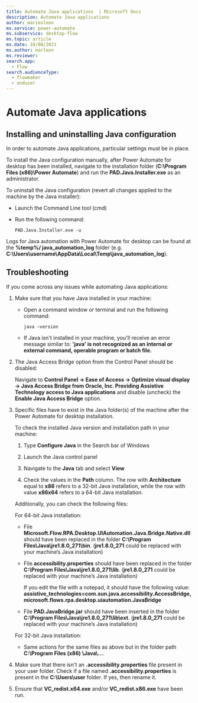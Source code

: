 ```yaml
---
title: Automate Java applications  | Microsoft Docs
description: Automate Java applications 
author: mariosleon
ms.service: power-automate
ms.subservice: desktop-flow
ms.topic: article
ms.date: 10/08/2021
ms.author: marleon
ms.reviewer:
search.app: 
  - Flow
search.audienceType: 
  - flowmaker
  - enduser
---
```

# Automate Java applications

## Installing and uninstalling Java configuration

In order to automate Java applications, particular settings must be in place. 

To install the Java configuration manually, after Power Automate for desktop has been installed, navigate to the installation folder (**C:\Program Files (x86)\Power Automate**) and run the **PAD.Java.Installer.exe** as an administrator. 

To uninstall the Java configuration (revert all changes applied to the machine by the Java installer): 

- Launch the Command Line tool (cmd) 

- Run the following command: 

  ``` CMD
  PAD.Java.Installer.exe -u 
  ```

Logs for Java automation with Power Automate for desktop can be found at the **%temp%/ java_automation_log** folder (e.g. **C:\Users\username\AppData\Local\Temp\java_automation_log**). 

## Troubleshooting 

If you come across any issues while automating Java applications:

1. Make sure that you have Java installed in your machine:

    - Open a command window or terminal and run the following command: 

      ``` CMD
      java –version
      ```

    - If Java isn't installed in your machine, you'll receive an error message similar to: **'java' is not recognized as an internal or external command, operable program or batch file.**

1. The Java Access Bridge option from the Control Panel should be disabled: 

    Navigate to **Control Panel -> Ease of Access -> Optimize visual display -> Java Access Bridge from Oracle, Inc. Providing Assistive Technology access to Java applications** and disable (uncheck) the **Enable Java Access Bridge** option. 

1. Specific files have to exist in the Java folder(s) of the machine after the Power Automate for desktop installation.  

    To check the installed Java version and installation path in your machine: 

    1. Type **Configure Java** in the Search bar of Windows 

    1. Launch the Java control panel 

    1. Navigate to the **Java** tab and select **View**

    1. Check the values in the **Path** column. The row with **Architecture** equal to **x86** refers to a 32-bit Java installation, while the row with value **x86x64** refers to a 64-bit Java installation. 

    Additionally, you can check the following files: 

    For 64-bit Java installation: 

    - File **Microsoft.Flow.RPA.Desktop.UIAutomation.Java.Bridge.Native.dll** should have been replaced in the folder **C:\Program Files\Java\jre1.8.0_271\bin**. (**jre1.8.0_271** could be replaced with your machine’s Java installation) 

    - File **accessibility.properties** should have been replaced in the folder **C:\Program Files\Java\jre1.8.0_271\lib**. (**jre1.8.0_271** could be replaced with your machine’s Java installation) 

      If you edit the file with a notepad, it should have the following value: **assistive_technologies=com.sun.java.accessibility.AccessBridge, microsoft.flows.rpa.desktop.uiautomation.JavaBridge** 

    - File **PAD.JavaBridge.jar** should have been inserted in the folder **C:\Program Files\Java\jre1.8.0_271\lib\ext**. (**jre1.8.0_271** could be replaced with your machine’s Java installation) 

    For 32-bit Java installation: 

    - Same actions for the same files as above but in the folder path **C:\Program Files (x86) \Java\…**. 

1. Make sure that there isn't an **.accessibility.properties** file present in your user folder. Check if a file named **.accessibility.properties** is present in the **C:\Users\user** folder. If yes, then rename it. 

1. Ensure that **VC_redist.x64.exe** and/or **VC_redist.x86.exe** have been run.  